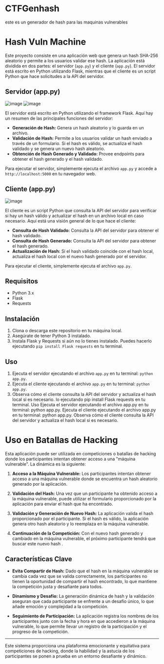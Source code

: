 # CTFGenhash
este es un generador de hash para las maquinas vulnerables

# Hash Vuln Machine

Este proyecto consiste en una aplicación web que genera un hash SHA-256 aleatorio y permite a los usuarios validar ese hash. La aplicación está dividida en dos partes: el servidor (`app.py`) y el cliente (`app.py`). El servidor está escrito en Python utilizando Flask, mientras que el cliente es un script Python que hace solicitudes a la API del servidor.

## Servidor (app.py)

![image](https://github.com/ssarante/CTFGenhash/assets/39504876/d9b7e586-7db3-4f3e-b8c2-8d3f219c57e5)
![image](https://github.com/ssarante/CTFGenhash/assets/39504876/7f14f03b-9fcc-4ccc-9a23-9a5a351007ad)



El servidor está escrito en Python utilizando el framework Flask. Aquí hay un resumen de las principales funciones del servidor:

- **Generación de Hash:** Genera un hash aleatorio y lo guarda en un archivo.
- **Validación de Hash:** Permite a los usuarios validar un hash enviado a través de un formulario. Si el hash es válido, se actualiza el hash validado y se genera un nuevo hash aleatorio.
- **Obtención de Hash Generado y Validado:** Provee endpoints para obtener el hash generado y el hash validado.

Para ejecutar el servidor, simplemente ejecuta el archivo `app.py` y accede a `http://localhost:5000` en tu navegador web.

## Cliente (app.py)
![image](https://github.com/ssarante/CTFGenhash/assets/39504876/9d25ffe7-1eb6-4903-8b3e-045a1375c17d)


El cliente es un script Python que consulta la API del servidor para verificar si hay un hash válido y actualizar el hash en un archivo local en caso necesario. Aquí está una visión general de lo que hace el cliente:

- **Consulta de Hash Validado:** Consulta la API del servidor para obtener el hash validado.
- **Consulta de Hash Generado:** Consulta la API del servidor para obtener el hash generado.
- **Actualización de Hash:** Si el hash validado coincide con el hash local, actualiza el hash local con el nuevo hash generado por el servidor.

Para ejecutar el cliente, simplemente ejecuta el archivo `app.py`.

## Requisitos

- Python 3.x
- Flask
- Requests

## Instalación

1. Clona o descarga este repositorio en tu máquina local.
2. Asegúrate de tener Python 3 instalado.
3. Instala Flask y Requests si aún no lo tienes instalado. Puedes hacerlo ejecutando `pip install Flask requests` en tu terminal.

## Uso

1. Ejecuta el servidor ejecutando el archivo `app.py` en tu terminal: `python app.py`.
2. Ejecuta el cliente ejecutando el archivo `app.py` en tu terminal: `python app.py`.
3. Observa cómo el cliente consulta la API del servidor y actualiza el hash local si es necesario.
lo ejecutando pip install Flask requests en tu terminal.
Uso
Ejecuta el servidor ejecutando el archivo app.py en tu terminal: python app.py.
Ejecuta el cliente ejecutando el archivo app.py en tu terminal: python app.py.
Observa cómo el cliente consulta la API del servidor y actualiza el hash local si es necesario.

# Uso en Batallas de Hacking

Esta aplicación puede ser utilizada en competiciones o batallas de hacking donde los participantes intentan obtener acceso a una "máquina vulnerable". La dinámica es la siguiente:

1. **Acceso a la Máquina Vulnerable:** Los participantes intentan obtener acceso a una máquina vulnerable donde se encuentra un hash aleatorio generado por la aplicación.

2. **Validación del Hash:** Una vez que un participante ha obtenido acceso a la máquina vulnerable, puede utilizar el formulario proporcionado por la aplicación para enviar el hash que ha encontrado.

3. **Validación y Generación de Nuevo Hash:** La aplicación valida el hash proporcionado por el participante. Si el hash es válido, la aplicación genera otro hash aleatorio y lo reemplaza en la máquina vulnerable.

4. **Continuación de la Competición:** Con el nuevo hash generado y cambiado en la máquina vulnerable, el próximo participante tendrá que buscar este nuevo hash .

## Características Clave

- **Evita Compartir de Hash:** Dado que el hash en la máquina vulnerable se cambia cada vez que se valida correctamente, los participantes no tienen la oportunidad de compartir el hash encontrado, lo que mantiene la competición justa y desafiante para todos.

- **Dinamismo y Desafío:** La generación dinámica de hash y la validación aseguran que cada participante se enfrente a un desafío único, lo que añade emoción y complejidad a la competición.

- **Seguimiento de Participación:** La aplicación registra los nombres de los participantes junto con la fecha y hora en que accedieron a la máquina vulnerable, lo que permite llevar un registro de la participación y el progreso de la competición.

---

Este sistema proporciona una plataforma emocionante y equitativa para competiciones de hacking, donde la habilidad y la astucia de los participantes se ponen a prueba en un entorno desafiante y dinámico.
